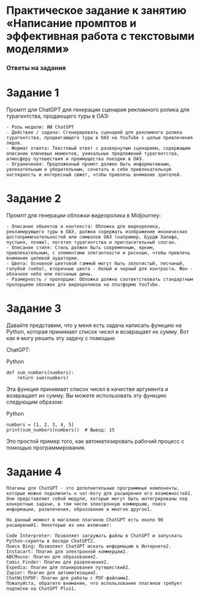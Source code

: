 # Практическое задание к занятию «Написание промптов и эффективная работа с текстовыми моделями»

### Ответы на задания

# Задание 1
Промпт для ChatGPT для генерации сценария рекламного ролика для турагентства, продающего туры в ОАЭ:
```
- Роль модели: ИИ ChatGPT
- Действие / задача: Сгенерировать сценарий для рекламного ролика турагентства, продвигающего туры в ОАЭ на YouTube с целью привлечения лидов.
- Формат ответа: Текстовый ответ с развернутым сценарием, содержащим описание ключевых моментов, уникальных предложений турагентства, атмосферу путешествия и преимущества поездки в ОАЭ.
- Ограничения: Предложенный промпт должен быть информативным, увлекательным и убедительным, сочетать в себе привлекательную наглядность и интересный сюжет, чтобы привлечь внимание зрителей.
```

# Задание 2
Промпт для генерации обложки видеоролика в Midjourney:
```
- Описание объектов и контекста: Обложка для видеоролика, рекламирующего туры в ОАЭ, должна содержать изображение иконических достопримечательностей или символов ОАЭ (например, Бурдж Халифа, пустыня, пляжи), логотип турагентства и пригласительный слоган.
- Описание стиля: Стиль должен быть современным, ярким, привлекательным, с элементами элегантности и роскоши, чтобы привлечь внимание целевой аудитории.
- Цвета: Основной цветовой гаммой могут быть золотистый, песчаный, голубой (небо), вторичные цвета - белый и черный для контраста. Фон - облачное небо или песчаные дюны.
- Размерность / пропорции: Обложка должна соответствовать стандартным пропорциям обложек для видеороликов на платформе YouTube.
```

# Задание 3
Давайте представим, что у меня есть задача написать функцию на Python, которая принимает список чисел и возвращает их сумму. Вот как я могу решить эту задачу с помощью 

ChatGPT:

Python
```
def sum_numbers(numbers):
    return sum(numbers)
```
Эта функция принимает список чисел в качестве аргумента и возвращает их сумму. Вы можете использовать эту функцию следующим образом:

Python
```
numbers = [1, 2, 3, 4, 5]
print(sum_numbers(numbers))  # Вывод: 15
```
Это простой пример того, как  автоматизировать рабочий процесс с помощью программирования. 

# Задание 4
```
Плагины для ChatGPT - это дополнительные программные компоненты, которые можно подключить к чат-боту для расширения его возможностей1. Они представляют собой модули, которые могут быть интегрированы под конкретные задачи, в том числе электронную коммерцию, поиск информации, развлечения, образование и многое другое1.

На данный момент в магазине плагинов ChatGPT есть около 90 расширений1. Некоторые из них включают:

Code Interpreter: Позволяет загружать файлы в ChatGPT и запускать Python-скрипты в беседе ChatGPT2.
Поиск Bing: Позволяет ChatGPT искать информацию в Интернете2.
Instacart: Плагин для электронной коммерции2.
ABCMouse: Плагин для образования2.
Comic Finder: Плагин для развлечения2.
Expedia: Плагин для планирования путешествий2.
Zapier: Плагин для автоматизации2.
ChatWithPDF: Плагин для работы с PDF-файлами2.
Пожалуйста, обратите внимание, что использование плагинов требует подписки на ChatGPT Plus1.
```
